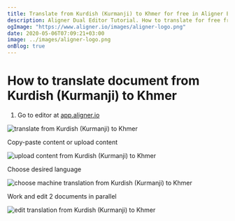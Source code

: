 ```yaml
---
title: Translate from Kurdish (Kurmanji) to Khmer for free in Aligner Editor
description: Aligner Dual Editor Tutorial. How to translate for free from Kurdish (Kurmanji) to Khmer. Aligner is multilingual document management platform. 
ogImage: "https://www.aligner.io/images/aligner-logo.png"
date: 2020-05-06T07:09:21+03:00
image: ../images/aligner-logo.png
onBlog: true
---
```


# How to translate document from Kurdish (Kurmanji) to Khmer

1. Go to editor at [app.aligner.io](https://app.aligner.io "Aligner App web page")

![translate from Kurdish (Kurmanji) to Khmer](../aligner-blank-editor.png "translate from Kurdish (Kurmanji) to Khmer")

Copy-paste content or upload content

![upload content from Kurdish (Kurmanji) to Khmer](../aligner-uploaded-document.png "upload content from Kurdish (Kurmanji) to Khmer")

Choose desired language

![choose machine translation from Kurdish (Kurmanji) to Khmer](../aligner-language-dropdown.png "choose machine translation from Kurdish (Kurmanji) to Khmer")

Work and edit 2 documents in parallel

![edit translation from Kurdish (Kurmanji) to Khmer](../aligner-double-sitded-editor.png "edit translation from Kurdish (Kurmanji) to Khmer")

